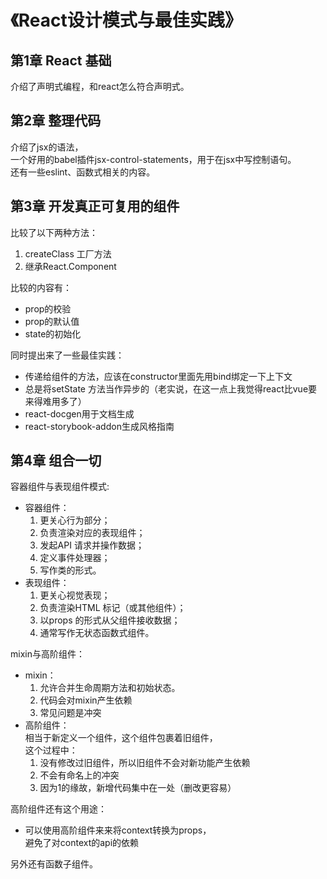 # 《React设计模式与最佳实践》

## 第1章 React 基础
介绍了声明式编程，和react怎么符合声明式。

## 第2章 整理代码
介绍了jsx的语法，<br>
一个好用的babel插件jsx-control-statements，用于在jsx中写控制语句。<br>
还有一些eslint、函数式相关的内容。

## 第3章 开发真正可复用的组件
比较了以下两种方法：
1. createClass 工厂方法
2. 继承React.Component

比较的内容有：
* prop的校验
* prop的默认值
* state的初始化

同时提出来了一些最佳实践：
* 传递给组件的方法，应该在constructor里面先用bind绑定一下上下文
* 总是将setState 方法当作异步的（老实说，在这一点上我觉得react比vue要来得难用多了）
* react-docgen用于文档生成
* react-storybook-addon生成风格指南

## 第4章 组合一切
容器组件与表现组件模式:
* 容器组件：
    1. 更关心行为部分；
    2. 负责渲染对应的表现组件；
    3. 发起API 请求并操作数据；
    4. 定义事件处理器；
    5. 写作类的形式。
* 表现组件：
    1. 更关心视觉表现；
    2. 负责渲染HTML 标记（或其他组件）；
    3. 以props 的形式从父组件接收数据；
    4. 通常写作无状态函数式组件。

mixin与高阶组件：
* mixin：
    1. 允许合并生命周期方法和初始状态。
    2. 代码会对mixin产生依赖
    3. 常见问题是冲突
* 高阶组件：<br>
相当于新定义一个组件，这个组件包裹着旧组件，<br>
这个过程中：
    1. 没有修改过旧组件，所以旧组件不会对新功能产生依赖
    2. 不会有命名上的冲突
    3. 因为1的缘故，新增代码集中在一处（删改更容易）

高阶组件还有这个用途：
* 可以使用高阶组件来来将context转换为props，<br>
避免了对context的api的依赖

另外还有函数子组件。